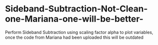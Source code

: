 # Sideband-Subtraction-Not-Clean-one-Mariana-one-will-be-better-
Perform Sideband Subtraction using scaling factor alpha to plot variables, once the code from Mariana had been uploaded this will be outdated 
